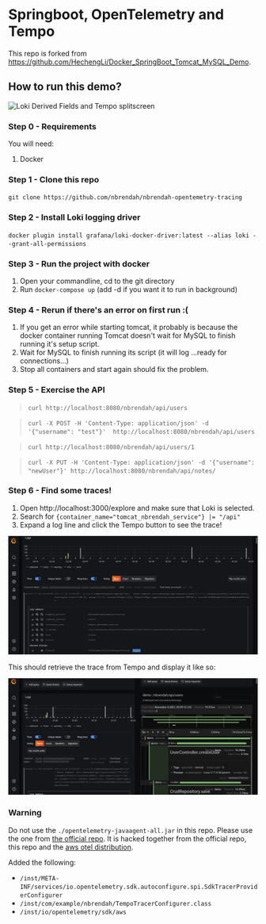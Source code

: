 # Springboot, OpenTelemetry and Tempo

This repo is forked from https://github.com/HechengLi/Docker_SpringBoot_Tomcat_MySQL_Demo. 

## How to run this demo?
![Loki Derived Fields and Tempo splitscreen](./loki_and_tempo.gif)
### Step 0 - Requirements
You will need:
1. Docker

### Step 1 - Clone this repo
`git clone https://github.com/nbrendah/nbrendah-opentemetry-tracing`

### Step 2 - Install Loki logging driver
`docker plugin install grafana/loki-docker-driver:latest --alias loki --grant-all-permissions`

### Step 3 - Run the project with docker
1. Open your commandline, cd to the git directory
1. Run `docker-compose up` (add -d if you want it to run in background)

### Step 4 - Rerun if there's an error on first run :(
1. If you get an error while starting tomcat, it probably is because the docker container running Tomcat doesn't wait for MySQL to finish running it's setup script.
1. Wait for MySQL to finish running its script (it will log ...ready for connections...)
1. Stop all containers and start again should fix the problem.

### Step 5 - Exercise the API
> `curl http://localhost:8080/nbrendah/api/users`

> `curl -X POST -H 'Content-Type: application/json' -d '{"username": "test"}'  http://localhost:8080/nbrendah/api/users`

> `curl http://localhost:8080/nbrendah/api/users/1`

> `curl -X PUT -H 'Content-Type: application/json' -d '{"username": "newUser"}' http://localhost:8080/nbrendah/api/notes/`

### Step 6 - Find some traces!

1. Open http://localhost:3000/explore and make sure that Loki is selected.
1. Search for `{container_name="tomcat_nbrendah_service"} |= "/api"`
1. Expand a log line and click the Tempo button to see the trace!

![Loki Derived Fields](./n_loki.png) 

This should retrieve the trace from Tempo and display it like so:

![Loki Tempo splitscreen](./n_tempo.png)

### Warning
Do not use the `./opentelemetry-javaagent-all.jar` in this repo. Please use the one from [the official repo](https://github.com/open-telemetry/opentelemetry-java-instrumentation).  It is hacked together from the official repo, this repo and the [aws otel distribution](http://github.com/aws-observability/aws-otel-java-instrumentation/).

Added the following:
- `/inst/META-INF/services/io.opentelemetry.sdk.autoconfigure.spi.SdkTracerProviderConfigurer`
- `/inst/com/example/nbrendah/TempoTracerConfigurer.class`
- `/inst/io/opentelemetry/sdk/aws`